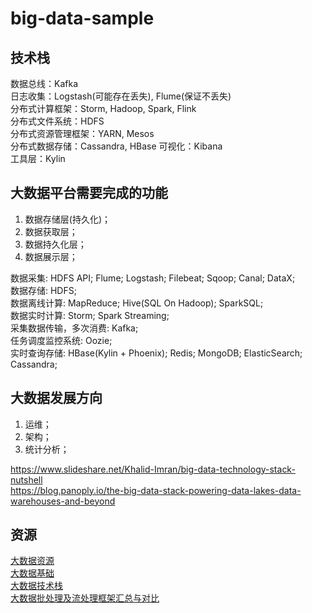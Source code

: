 # big-data-sample

## 技术栈
数据总线：Kafka  
日志收集：Logstash(可能存在丢失), Flume(保证不丢失)    
分布式计算框架：Storm, Hadoop, Spark, Flink  
分布式文件系统：HDFS  
分布式资源管理框架：YARN, Mesos  
分布式数据存储：Cassandra, HBase
可视化：Kibana  
工具层：Kylin  

## 大数据平台需要完成的功能
1. 数据存储层(持久化)；
2. 数据获取层；
3. 数据持久化层；
4. 数据展示层；

数据采集: HDFS API; Flume; Logstash; Filebeat; Sqoop; Canal; DataX;     
数据存储: HDFS;   
数据离线计算: MapReduce; Hive(SQL On Hadoop); SparkSQL;    
数据实时计算: Storm; Spark Streaming;    
采集数据传输，多次消费: Kafka;   
任务调度监控系统: Oozie;   
实时查询存储: HBase(Kylin + Phoenix); Redis; MongoDB; ElasticSearch; Cassandra;   

## 大数据发展方向
1. 运维；
2. 架构；
3. 统计分析；

https://www.slideshare.net/Khalid-Imran/big-data-technology-stack-nutshell   
https://blog.panoply.io/the-big-data-stack-powering-data-lakes-data-warehouses-and-beyond    

## 资源
[大数据资源](https://zhuanlan.zhihu.com/p/26742893)  
[大数据基础](https://zhuanlan.zhihu.com/p/30969317)  
[大数据技术栈](https://zhuanlan.zhihu.com/p/51973232)  
[大数据批处理及流处理框架汇总与对比](http://www.aboutyun.com/thread-20357-1-1.html)    
